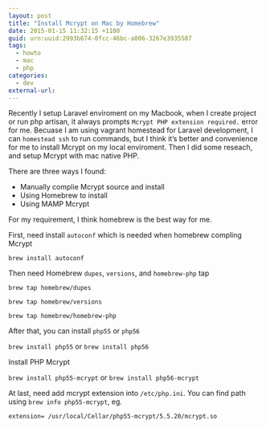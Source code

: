 ```yaml
--- 
layout: post
title: "Install Mcrypt on Mac by Homebrew"
date: 2015-01-15 11:32:15 +1100
guid: urn:uuid:2993b674-0fcc-46bc-a806-3267e3935587
tags:
  - howto
  - mac
  - php
categories:
  - dev
external-url: 
---
```


Recently I setup Laravel enviroment on my Macbook, when I create project or run php artisan, it always prompts `Mcrypt PHP extension required.` error for me. Becuase I am using vagrant homestead for Laravel development, I can `homestead ssh` to run commands, but I think it’s better and convenience for me to install Mcrypt on my local enviroment. Then I did some reseach, and setup Mcrypt with mac native PHP.  

There are three ways I found:

- Manually complie Mcrypt source and install
- Using Homebrew to install
- Using MAMP Mcrypt

For my requirement, I think homebrew is the best way for me.

First, need install `autoconf` which is needed when homebrew compling Mcrypt

`brew install autoconf`

Then need Homebrew `dupes`, `versions`, and `homebrew-php` tap

`brew tap homebrew/dupes`

`brew tap homebrew/versions`

`brew tap homebrew/homebrew-php`

After that, you can install `php55` or `php56`

`brew install php55`
or
`brew install php56`

Install PHP Mcrypt

`brew install php55-mcrypt`
or
`brew install php56-mcrypt`

At last, need add mcrypt extension into `/etc/php.ini`. You can find path using `brew info php55-mcrypt`, eg.

`extension= /usr/local/Cellar/php55-mcrypt/5.5.20/mcrypt.so`




